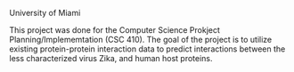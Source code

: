 University of Miami

This project was done for the Computer Science Prokject Planning/Implememtation (CSC 410). The goal of the project is to utilize existing protein-protein interaction data to predict interactions between the less characterized virus Zika, and human host proteins.
